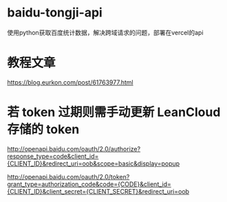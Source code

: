 # baidu-tongji-api
使用python获取百度统计数据，解决跨域请求的问题，部署在vercel的api

# 教程文章
https://blog.eurkon.com/post/61763977.html

# 若 token 过期则需手动更新 LeanCloud 存储的 token

http://openapi.baidu.com/oauth/2.0/authorize?response_type=code&client_id={CLIENT_ID}&redirect_uri=oob&scope=basic&display=popup

http://openapi.baidu.com/oauth/2.0/token?grant_type=authorization_code&code={CODE}&client_id={CLIENT_ID}&client_secret={CLIENT_SECRET}&redirect_uri=oob
